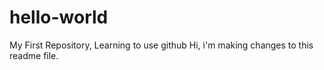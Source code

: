 # hello-world
My First Repository, Learning to use github
Hi, i'm making changes to this readme file.
